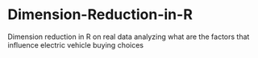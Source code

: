 # Dimension-Reduction-in-R
Dimension reduction in R on real data analyzing what are the factors that influence electric vehicle buying choices
